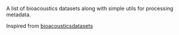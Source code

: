 A list of bioacoustics datasets along with simple utils for processing metadata. 







Inspired from [bioacousticsdatasets](https://bioacousticsdatasets.weebly.com/)
